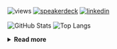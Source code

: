 ![views](https://komarev.com/ghpvc/?username=chck&color=blueviolet)
[![speakerdeck](https://img.shields.io/badge/Speaker_Deck-chck-8a2be2?style=flat-square&logo=speaker-deck)](https://speakerdeck.com/chck)
[![linkedin](https://img.shields.io/badge/LinkedIn-chck-8a2be2?style=flat-square&logo=linkedin)](https://www.linkedin.com/in/chck/)

<p align="left"> 
  <img alt="GitHub Stats" align="center" height="150" src="https://github-readme-stats-nine-umber-51.vercel.app/api?username=chck&count_private=true&show_icons=true&hide_title=true&theme=buefy" />
  <img alt="Top Langs" align="center" height="150" src="https://github-readme-stats-nine-umber-51.vercel.app/api/top-langs/?username=chck&layout=compact&count_private=true&show_icons=true&hide_title=true&theme=buefy" />
</p>

<details>
  <summary><b>Read more</b></summary>
  <br>

  <!--START_SECTION:waka-->
**🐱 My GitHub Data** 

> 📦 82.6 kB Used in GitHub's Storage 
 > 
> 🏆 392 Contributions in the Year 2024
 > 
> 💼 Opted to Hire
 > 
> 📜 133 Public Repositories 
 > 
> 🔑 22 Private Repositories 
 > 
**I'm a Night 🦉** 

```text
🌞 Morning                860 commits         ███░░░░░░░░░░░░░░░░░░░░░░   13.24 % 
🌆 Daytime                2092 commits        ████████░░░░░░░░░░░░░░░░░   32.21 % 
🌃 Evening                1880 commits        ███████░░░░░░░░░░░░░░░░░░   28.95 % 
🌙 Night                  1663 commits        ██████░░░░░░░░░░░░░░░░░░░   25.60 % 
```
📅 **I'm Most Productive on Thursday** 

```text
Monday                   1284 commits        █████░░░░░░░░░░░░░░░░░░░░   19.77 % 
Tuesday                  1010 commits        ████░░░░░░░░░░░░░░░░░░░░░   15.55 % 
Wednesday                1084 commits        ████░░░░░░░░░░░░░░░░░░░░░   16.69 % 
Thursday                 1521 commits        ██████░░░░░░░░░░░░░░░░░░░   23.42 % 
Friday                   658 commits         ███░░░░░░░░░░░░░░░░░░░░░░   10.13 % 
Saturday                 380 commits         █░░░░░░░░░░░░░░░░░░░░░░░░   05.85 % 
Sunday                   558 commits         ██░░░░░░░░░░░░░░░░░░░░░░░   08.59 % 
```


📊 **This Week I Spent My Time On** 

```text
💬 Programming Languages: 
YAML                     2 hrs 25 mins       ███████░░░░░░░░░░░░░░░░░░   28.51 % 
Docker                   1 hr 34 mins        █████░░░░░░░░░░░░░░░░░░░░   18.53 % 
Other                    56 mins             ███░░░░░░░░░░░░░░░░░░░░░░   11.06 % 
Git                      39 mins             ██░░░░░░░░░░░░░░░░░░░░░░░   07.82 % 
Terraform                35 mins             ██░░░░░░░░░░░░░░░░░░░░░░░   06.88 % 

🔥 Editors: 
Neovim                   7 hrs 7 mins        █████████████████████░░░░   83.89 % 
Chrome                   55 mins             ███░░░░░░░░░░░░░░░░░░░░░░   10.84 % 
PyCharm                  23 mins             █░░░░░░░░░░░░░░░░░░░░░░░░   04.67 % 
Obsidian                 3 mins              ░░░░░░░░░░░░░░░░░░░░░░░░░   00.61 % 
```

**I Mostly Code in Python** 

```text
Python                   45 repos            █████████░░░░░░░░░░░░░░░░   34.88 % 
Jupyter Notebook         19 repos            ████░░░░░░░░░░░░░░░░░░░░░   14.73 % 
Rust                     7 repos             █░░░░░░░░░░░░░░░░░░░░░░░░   05.43 % 
TypeScript               4 repos             █░░░░░░░░░░░░░░░░░░░░░░░░   03.10 % 
Astro                    1 repo              ░░░░░░░░░░░░░░░░░░░░░░░░░   00.78 % 
```



**Timeline**

![Lines of Code chart](https://raw.githubusercontent.com/chck/chck/main/assets/bar_graph.png)


 Last Updated on 2024-06-13 01:30 UTC
<!--END_SECTION:waka-->
</details>

